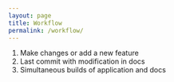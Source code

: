 ```yaml
--- 
layout: page
title: Workflow
permalink: /workflow/
---
```


1. Make changes or add a new feature
2. Last commit with modification in docs
3. Simultaneous builds of application and docs